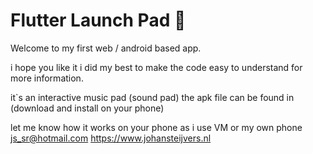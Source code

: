 # Flutter Launch Pad 🚀

Welcome to my first web / android based app.

i hope you like it i did my best to make the code easy to understand
for more information.

it`s an interactive music pad (sound pad)
the apk file can be found in (download and install on your phone)

let me know how it works on your phone as i use VM or my own phone
js_sr@hotmail.com
https://www.johansteijvers.nl
